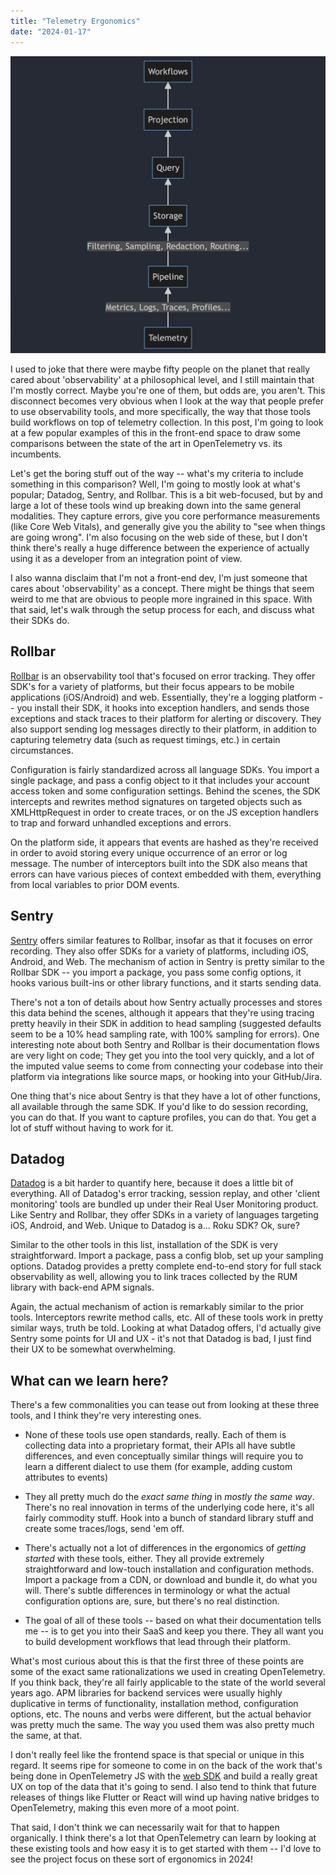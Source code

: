 ```yaml
---
title: "Telemetry Ergonomics"
date: "2024-01-17"
---
```


![](images/image-1.png)

I used to joke that there were maybe fifty people on the planet that really cared about 'observability' at a philosophical level, and I still maintain that I'm mostly correct. Maybe you're one of them, but odds are, you aren't. This disconnect becomes very obvious when I look at the way that people prefer to use observability tools, and more specifically, the way that those tools build workflows on top of telemetry collection. In this post, I'm going to look at a few popular examples of this in the front-end space to draw some comparisons between the state of the art in OpenTelemetry vs. its incumbents.

<!--more-->

Let's get the boring stuff out of the way -- what's my criteria to include something in this comparison? Well, I'm going to mostly look at what's popular; Datadog, Sentry, and Rollbar. This is a bit web-focused, but by and large a lot of these tools wind up breaking down into the same general modalities. They capture errors, give you core performance measurements (like Core Web Vitals), and generally give you the ability to "see when things are going wrong". I'm also focusing on the web side of these, but I don't think there's really a huge difference between the experience of actually using it as a developer from an integration point of view.

I also wanna disclaim that I'm not a front-end dev, I'm just someone that cares about 'observability' as a concept. There might be things that seem weird to me that are obvious to people more ingrained in this space. With that said, let's walk through the setup process for each, and discuss what their SDKs do.

## Rollbar

[Rollbar](https://rollbar.com) is an observability tool that's focused on error tracking. They offer SDK's for a variety of platforms, but their focus appears to be mobile applications (iOS/Android) and web. Essentially, they're a logging platform -- you install their SDK, it hooks into exception handlers, and sends those exceptions and stack traces to their platform for alerting or discovery. They also support sending log messages directly to their platform, in addition to capturing telemetry data (such as request timings, etc.) in certain circumstances.

Configuration is fairly standardized across all language SDKs. You import a single package, and pass a config object to it that includes your account access token and some configuration settings. Behind the scenes, the SDK intercepts and rewrites method signatures on targeted objects such as XMLHttpRequest in order to create traces, or on the JS exception handlers to trap and forward unhandled exceptions and errors.

On the platform side, it appears that events are hashed as they're received in order to avoid storing every unique occurrence of an error or log message. The number of interceptors built into the SDK also means that errors can have various pieces of context embedded with them, everything from local variables to prior DOM events.

## Sentry

[Sentry](https://sentry.io) offers similar features to Rollbar, insofar as that it focuses on error recording. They also offer SDKs for a variety of platforms, including iOS, Android, and Web. The mechanism of action in Sentry is pretty similar to the Rollbar SDK -- you import a package, you pass some config options, it hooks various built-ins or other library functions, and it starts sending data.

There's not a ton of details about how Sentry actually processes and stores this data behind the scenes, although it appears that they're using tracing pretty heavily in their SDK in addition to head sampling (suggested defaults seem to be a 10% head sampling rate, with 100% sampling for errors). One interesting note about both Sentry and Rollbar is their documentation flows are very light on code; They get you into the tool very quickly, and a lot of the imputed value seems to come from connecting your codebase into their platform via integrations like source maps, or hooking into your GitHub/Jira.

One thing that's nice about Sentry is that they have a lot of other functions, all available through the same SDK. If you'd like to do session recording, you can do that. If you want to capture profiles, you can do that. You get a lot of stuff without having to work for it.

## Datadog

[Datadog](https://www.datadoghq.com/product/real-user-monitoring/) is a bit harder to quantify here, because it does a little bit of everything. All of Datadog's error tracking, session replay, and other 'client monitoring' tools are bundled up under their Real User Monitoring product. Like Sentry and Rollbar, they offer SDKs in a variety of languages targeting iOS, Android, and Web. Unique to Datadog is a... Roku SDK? Ok, sure?

Similar to the other tools in this list, installation of the SDK is very straightforward. Import a package, pass a config blob, set up your sampling options. Datadog provides a pretty complete end-to-end story for full stack observability as well, allowing you to link traces collected by the RUM library with back-end APM signals.

Again, the actual mechanism of action is remarkably similar to the prior tools. Interceptors rewrite method calls, etc. All of these tools work in pretty similar ways, truth be told. Looking at what Datadog offers, I'd actually give Sentry some points for UI and UX - it's not that Datadog is bad, I just find their UX to be somewhat overwhelming.

## What can we learn here?

There's a few commonalities you can tease out from looking at these three tools, and I think they're very interesting ones.

- None of these tools use open standards, really. Each of them is collecting data into a proprietary format, their APIs all have subtle differences, and even conceptually similar things will require you to learn a different dialect to use them (for example, adding custom attributes to events)

- They all pretty much do the _exact same thing_ in _mostly the same way_. There's no real innovation in terms of the underlying code here, it's all fairly commodity stuff. Hook into a bunch of standard library stuff and create some traces/logs, send 'em off.

- There's actually not a lot of differences in the ergonomics of _getting started_ with these tools, either. They all provide extremely straightforward and low-touch installation and configuration methods. Import a package from a CDN, or download and bundle it, do what you will. There's subtle differences in terminology or what the actual configuration options are, sure, but there's no real distinction.

- The goal of all of these tools -- based on what their documentation tells me -- is to get you into their SaaS and keep you there. They all want you to build development workflows that lead through their platform.

What's most curious about this is that the first three of these points are some of the exact same rationalizations we used in creating OpenTelemetry. If you think back, they're all fairly applicable to the state of the world several years ago. APM libraries for backend services were usually highly duplicative in terms of functionality, installation method, configuration options, etc. The nouns and verbs were different, but the actual behavior was pretty much the same. The way you used them was also pretty much the same, at that.

I don't really feel like the frontend space is that special or unique in this regard. It seems ripe for someone to come in on the back of the work that's being done in OpenTelemetry JS with the [web SDK](https://github.com/open-telemetry/opentelemetry-js/pull/4325) and build a really great UX on top of the data that it's going to send. I also tend to think that future releases of things like Flutter or React will wind up having native bridges to OpenTelemetry, making this even more of a moot point.

That said, I don't think we can necessarily wait for that to happen organically. I think there's a lot that OpenTelemetry can learn by looking at these existing tools and how easy it is to get started with them -- I'd love to see the project focus on these sort of ergonomics in 2024!
